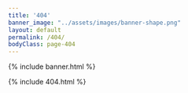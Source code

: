 ```yaml
---
title: '404'
banner_image: "../assets/images/banner-shape.png"
layout: default
permalink: /404/
bodyClass: page-404
---
```


{% include banner.html %}

{% include 404.html %}


